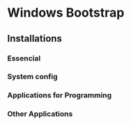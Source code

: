 # Windows Bootstrap

## Installations

### Essencial
### System config
### Applications for Programming
### Other Applications
